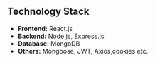## Technology Stack

- **Frontend:** React.js
- **Backend:** Node.js, Express.js
- **Database:** MongoDB
- **Others:** Mongoose, JWT, Axios,cookies etc.
